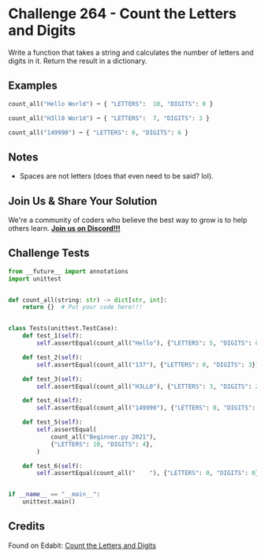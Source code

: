 # Challenge 264 - Count the Letters and Digits

Write a function that takes a string and calculates the number of letters and digits in it. Return the result in a dictionary.

## Examples
```python
count_all("Hello World") ➞ { "LETTERS":  10, "DIGITS": 0 }

count_all("H3ll0 Wor1d") ➞ { "LETTERS":  7, "DIGITS": 3 }

count_all("149990") ➞ { "LETTERS": 0, "DIGITS": 6 }
```
## Notes

- Spaces are not letters (does that even need to be said? lol).

## Join Us & Share Your Solution

We're a community of coders who believe the best way to grow is to help others learn. **[Join us on Discord!!!](https://discord.gg/sfHykntuGy)**

## Challenge Tests
```python
from __future__ import annotations
import unittest


def count_all(string: str) -> dict[str, int]:
    return {}  # Put your code here!!!


class Tests(unittest.TestCase):
    def test_1(self):
        self.assertEqual(count_all("Hello"), {"LETTERS": 5, "DIGITS": 0})

    def test_2(self):
        self.assertEqual(count_all("137"), {"LETTERS": 0, "DIGITS": 3})

    def test_3(self):
        self.assertEqual(count_all("H3LL0"), {"LETTERS": 3, "DIGITS": 2})

    def test_4(self):
        self.assertEqual(count_all("149990"), {"LETTERS": 0, "DIGITS": 6})

    def test_5(self):
        self.assertEqual(
            count_all("Beginner.py 2021"),
            {"LETTERS": 10, "DIGITS": 4},
        )

    def test_6(self):
        self.assertEqual(count_all("    "), {"LETTERS": 0, "DIGITS": 0})


if __name__ == "__main__":
    unittest.main()
```
## Credits

Found on Edabit: [Count the Letters and Digits](https://edabit.com/challenge/KEz3TAQfh9WxSZMLH)

